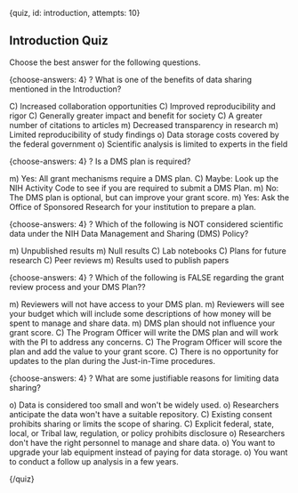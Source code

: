 
{quiz, id: introduction, attempts: 10}

## Introduction Quiz

Choose the best answer for the following questions.

{choose-answers: 4}
? What is one of the benefits of data sharing mentioned in the Introduction?

C) Increased collaboration opportunities
C) Improved reproducibility and rigor
C) Generally greater impact and benefit for society
C) A greater number of citations to articles
m) Decreased transparency in research
m) Limited reproducibility of study findings
o) Data storage costs covered by the federal government
o) Scientific analysis is limited to experts in the field

{choose-answers: 4}
? Is a DMS plan is required?

m) Yes: All grant mechanisms require a DMS plan.
C) Maybe: Look up the NIH Activity Code to see if you are required to submit a DMS Plan.
m) No: The DMS plan is optional, but can improve your grant score.
m) Yes: Ask the Office of Sponsored Research for your institution to prepare a plan.

{choose-answers: 4}
? Which of the following is NOT considered scientific data under the NIH Data Management and Sharing (DMS) Policy?

m) Unpublished results
m) Null results
C) Lab notebooks
C) Plans for future research
C) Peer reviews
m) Results used to publish papers

{choose-answers: 4}
? Which of the following is FALSE regarding the grant review process and your DMS Plan??

m) Reviewers will not have access to your DMS plan.
m) Reviewers will see your budget which will include some descriptions of how money will be spent to manage and share data.
m) DMS plan should not influence your grant score.
C) The Program Officer will write the DMS plan and will work with the PI to address any concerns.
C) The Program Officer will score the plan and add the value to your grant score.
C) There is no opportunity for updates to the plan during the Just-in-Time procedures.

{choose-answers: 4}
? What are some justifiable reasons for limiting data sharing?

o) Data is considered too small and won't be widely used.
o) Researchers anticipate the data won't have a suitable repository.
C) Existing consent prohibits sharing or limits the scope of sharing.
C) Explicit federal, state, local, or Tribal law, regulation, or policy prohibits disclosure
o) Researchers don't have the right personnel to manage and share data.
o) You want to upgrade your lab equipment instead of paying for data storage.
o) You want to conduct a follow up analysis in a few years.

{/quiz}
